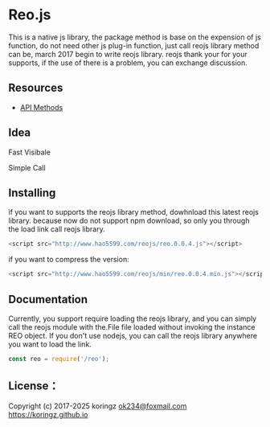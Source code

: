 # Reo.js
This is a native js library, the package method is base on the expension of js function, do not need other js plug-in function, just call reojs library method can be, march 2017 begin to write reojs library. reojs thank your for your supports, if the use of there is a problem, you can exchange discussion.

## Resources
- [API Methods](https://github.com/koringz/reo.js/blob/master/API.md)

## Idea
Fast Visibale

Simple Call

## Installing
if you want to supports the reojs library method, dowhnload this latest reojs library. because now do not support npm download, so only you  through the load link call reojs library. 
```js
<script src="http://www.hao5599.com/reojs/reo.0.0.4.js"></script>
```
if you want to compress the version:
```js
<script src="http://www.hao5599.com/reojs/min/reo.0.0.4.min.js"></script>
```
## Documentation
Currently, you support require loading the reojs library, and you can simply call the reojs module with the.File file loaded without invoking the instance REO object. If you don't use nodejs, you can call the reojs library anywhere you want to load the link.
```js
const reo = require('/reo');
```
## License：
Copyright (c) 2017-2025 koringz <ok234@foxmail.com> https://koringz.github.io

